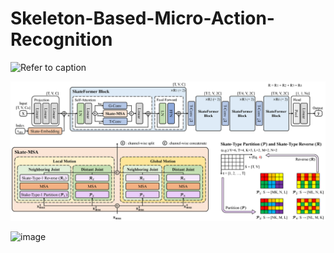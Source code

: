 # Skeleton-Based-Micro-Action-Recognition

<img src="https://ar5iv.org/html/2403.05234/assets/x2.png" alt="Refer to caption" />

![overall_structure](https://github.com/KAIST-VICLab/SkateFormer/raw/main/assets/network.png)

![image](https://github.com/user-attachments/assets/108d7830-0dda-492d-8f1a-91f0e07c127b)

